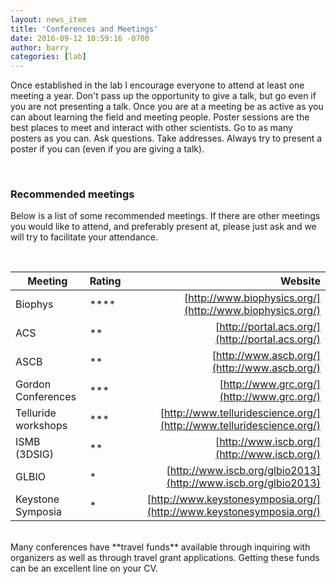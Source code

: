 ```yaml
---
layout: news_item
title: 'Conferences and Meetings'
date: 2016-09-12 10:59:16 -0700
author: barry
categories: [lab]
---
```


Once established in the lab I encourage everyone to attend at least one meeting a year. Don't pass up the opportunity to give a talk, but go even if you are not presenting a talk. Once you are at a meeting be as active as you can about learning the field and meeting people. Poster sessions are the best places to meet and interact with other scientists. Go to as many posters as you can. Ask questions. Take addresses. Always try to present a poster if you can (even if you are giving a talk).       

<br />
 
### Recommended meetings
Below is a list of some recommended meetings. If there are other meetings you would like to attend, and preferably present at, please just ask and we will try to facilitate your attendance.
 
<br />

| Meeting | Rating | Website |
| --- | --- | ---: |
| Biophys |	\*\*** | [http://www.biophysics.org/](http://www.biophysics.org/)  |
| ACS |	** | [http://portal.acs.org/](http://portal.acs.org/) |
| ASCB | ** | [http://www.ascb.org/](http://www.ascb.org/) |
| Gordon Conferences | *** | [http://www.grc.org/](http://www.grc.org/) |
| Telluride workshops | *** | [http://www.telluridescience.org/](http://www.telluridescience.org/) |
| ISMB (3DSIG) | ** | [http://www.iscb.org/](http://www.iscb.org/) | 
| GLBIO | * | [http://www.iscb.org/glbio2013](http://www.iscb.org/glbio2013) |
| Keystone Symposia | * | [http://www.keystonesymposia.org/](http://www.keystonesymposia.org/) |

<br />
Many conferences have **travel funds** available through inquiring with organizers as well as through travel grant applications. Getting these funds can be an excellent line on your CV. 
 
